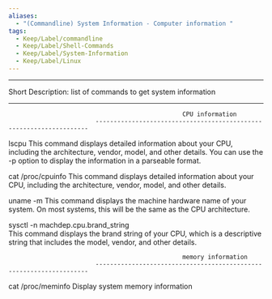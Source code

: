 ```yaml
---
aliases:
  - "(Commandline) System Information - Computer information "
tags:
  - Keep/Label/commandline
  - Keep/Label/Shell-Commands
  - Keep/Label/System-Information
  - Keep/Label/Linux
---
```


___________________________________________________________________________

Short Description:   list of commands to get system information 


--------------------------------------------------------------------------------------------------------------------------
                                                    CPU information
                            --------------------------------------------------------------------

lscpu 
This command displays detailed information about your CPU, including the architecture, vendor, model, and other details. You can use the -p option to display the information in a parseable format.

cat /proc/cpuinfo 
 This command displays detailed information about your CPU, including the architecture, vendor, model, and other details.

uname -m 
This command displays the machine hardware name of your system. On most systems, this will be the same as the CPU architecture.

sysctl -n machdep.cpu.brand_string  
 This command displays the brand string of your CPU, which is a descriptive string that includes the model, vendor, and other details.



                                                    memory information
                            --------------------------------------------------------------------
cat /proc/meminfo
Display system memory information 
